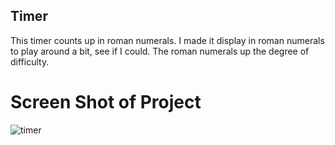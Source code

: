 ## Timer
This timer counts up in roman numerals.
I made it display in roman numerals to play around a bit, see if I could.  The roman numerals up the degree of difficulty.

# Screen Shot of Project
![timer](https://user-images.githubusercontent.com/5151395/78640137-16096a80-7864-11ea-8cad-b6f7e2c66a1c.jpg)
